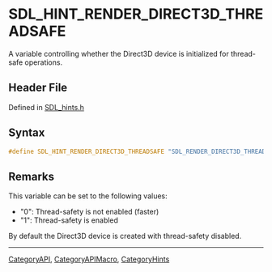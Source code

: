 # SDL_HINT_RENDER_DIRECT3D_THREADSAFE

A variable controlling whether the Direct3D device is initialized for thread-safe operations.

## Header File

Defined in [SDL_hints.h](https://github.com/libsdl-org/SDL/blob/SDL2/include/SDL_hints.h)

## Syntax

```c
#define SDL_HINT_RENDER_DIRECT3D_THREADSAFE "SDL_RENDER_DIRECT3D_THREADSAFE"
```

## Remarks

This variable can be set to the following values:

- "0": Thread-safety is not enabled (faster)
- "1": Thread-safety is enabled

By default the Direct3D device is created with thread-safety disabled.

----
[CategoryAPI](CategoryAPI), [CategoryAPIMacro](CategoryAPIMacro), [CategoryHints](CategoryHints)

